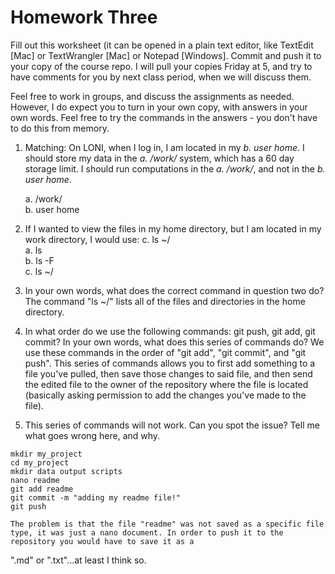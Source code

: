 # Homework Three

Fill out this worksheet (it can be opened in a plain text editor, like TextEdit [Mac] or TextWrangler [Mac] or Notepad [Windows]. Commit and push it to your copy of the course repo. I will pull your copies Friday at 5, and try to have comments for you by next class period, when we will discuss them. 

Feel free to work in groups, and discuss the assignments as needed. However, I do expect you to turn in your own copy, with answers in your own words. Feel free to try the commands in the answers - you don't have to do this from memory.

1. Matching: On LONI, when I log in, I am located in my _b. user home_. I should store my data in the _a. /work/_ system, which has a 60 day storage limit. I should run computations 
in the _a. /work/_, and not in the _b. user home_.

	a. /work/  
	b. user home

2. If I wanted to view the files in my home directory, but I am located in my work directory, I would use: c. ls ~/   
	a. ls  
	b. ls -F  
	c. ls ~/ 
	
3. In your own words, what does the correct command in question two do?
	The command "ls ~/" lists all of the files and directories in the home directory.

4. In what order do we use the following commands: git push, git add, git commit? In your own words, what does this series of commands do?
	We use these commands in the order of "git add", "git commit", and "git push". This series of commands allows you to first add something to a file you've pulled, then save 
	those changes to said file, and then send the edited file to the owner of the repository where the file is located (basically asking permission to add the changes you've made 
	to the file).  

5. This series of commands will not work. Can you spot the issue? Tell me what goes wrong here, and why.

```
mkdir my_project
cd my_project
mkdir data output scripts
nano readme
git add readme
git commit -m "adding my readme file!"
git push
```
	The problem is that the file "readme" was not saved as a specific file type, it was just a nano document. In order to push it to the repository you would have to save it as a 
".md" or ".txt"...at least I think so. 
